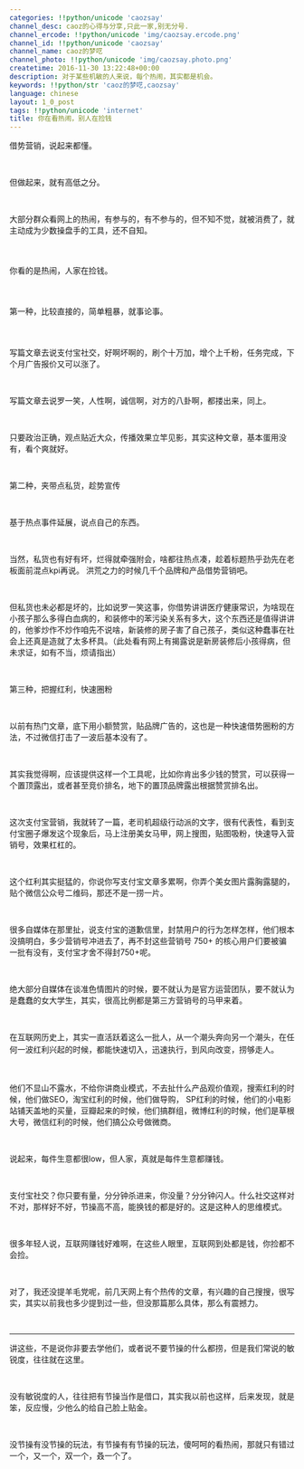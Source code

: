 ```yaml
---
categories: !!python/unicode 'caozsay'
channel_desc: caoz的心得与分享,只此一家,别无分号.
channel_ercode: !!python/unicode 'img/caozsay.ercode.png'
channel_id: !!python/unicode 'caozsay'
channel_name: caoz的梦呓
channel_photo: !!python/unicode 'img/caozsay.photo.png'
createtime: 2016-11-30 13:22:48+00:00
description: 对于某些机敏的人来说，每个热闹，其实都是机会。
keywords: !!python/str 'caoz的梦呓,caozsay'
language: chinese
layout: 1_0_post
tags: !!python/unicode 'internet'
title: 你在看热闹，别人在捡钱
---
```

<div class="rich_media_content" id="js_content">
<p>
         借势营销，说起来都懂。
        </p>
<p>
<br/>
</p>
<p>
         但做起来，就有高低之分。
        </p>
<p>
<br/>
</p>
<p>
         大部分群众看网上的热闹，有参与的，有不参与的，但不知不觉，就被消费了，就主动成为少数操盘手的工具，还不自知。
        </p>
<p>
<span style="line-height: 1.6;">
<br/>
</span>
</p>
<p>
<span style="line-height: 1.6;">
          你看的是热闹，人家在捡钱。
         </span>
</p>
<p>
<span style="line-height: 1.6;">
<br/>
</span>
</p>
<p>
<span style="line-height: 1.6;">
          第一种，比较直接的，简单粗暴，就事论事。
         </span>
</p>
<p>
<span style="line-height: 1.6;">
<br/>
</span>
</p>
<p>
         写篇文章去说支付宝社交，好啊坏啊的，刷个十万加，增个上千粉，任务完成，下个月广告报价又可以涨了。
        </p>
<p>
<br/>
</p>
<p>
         写篇文章去说罗一笑，人性啊，诚信啊，对方的八卦啊，都搂出来，同上。
        </p>
<p>
<br/>
</p>
<p>
         只要政治正确，观点贴近大众，传播效果立竿见影，其实这种文章，基本蛋用没有，看个爽就好。
        </p>
<p>
<br/>
</p>
<p>
         第二种，夹带点私货，趁势宣传
        </p>
<p>
<br/>
</p>
<p>
         基于热点事件延展，说点自己的东西。
        </p>
<p>
<br/>
</p>
<p>
         当然，私货也有好有坏，烂得就牵强附会，啥都往热点凑，趁着标题热乎劲先在老板面前混点kpi再说。 洪荒之力的时候几千个品牌和产品借势营销吧。
        </p>
<p>
<br/>
</p>
<p>
         但私货也未必都是坏的，比如说罗一笑这事，你借势讲讲医疗健康常识，为啥现在小孩子那么多得白血病的，和装修中的苯污染关系有多大，这个东西还是值得讲讲的，他爹炒作不炒作咱先不说啥，新装修的房子害了自己孩子，类似这种蠢事在社会上还真是造就了太多杯具。（此处看有网上有揭露说是新房装修后小孩得病，但未求证，如有不当，烦请指出）
        </p>
<p>
<br/>
</p>
<p>
         第三种，把握红利，快速圈粉
        </p>
<p>
<br/>
</p>
<p>
         以前有热门文章，底下用小额赞赏，贴品牌广告的，这也是一种快速借势圈粉的方法，不过微信打击了一波后基本没有了。
        </p>
<p>
<br/>
</p>
<p>
         其实我觉得啊，应该提供这样一个工具呢，比如你肯出多少钱的赞赏，可以获得一个置顶露出，或者甚至竞价排名，地下的置顶品牌露出根据赞赏排名出。
        </p>
<p>
<br/>
</p>
<p>
         这次支付宝营销，我就转了一篇，老司机超级行动派的文字，很有代表性，看到支付宝圈子爆发这个现象后，马上注册美女马甲，网上搜图，贴图吸粉，快速导入营销号，效果杠杠的。
        </p>
<p>
<br/>
</p>
<p>
         这个红利其实挺猛的，你说你写支付宝文章多累啊，你弄个美女图片露胸露腿的，贴个微信公众号二维码，那还不是一捞一片。
        </p>
<p>
<br/>
</p>
<p>
         很多自媒体在那里扯，说支付宝的道歉信里，封禁用户的行为怎样怎样，他们根本没搞明白，多少营销号冲进去了，再不封这些营销号 750+ 的核心用户们要被骗一批有没有，支付宝才舍不得封750+呢。
        </p>
<p>
<br/>
</p>
<p>
         绝大部分自媒体在谈准色情图片的时候，要不就认为是官方运营团队，要不就认为是蠢蠢的女大学生，其实，很高比例都是第三方营销号的马甲来着。
        </p>
<p>
<br/>
</p>
<p>
<span style="line-height: 1.6;">
          在互联网历史上，其实一直活跃着这么一批人，从一个潮头奔向另一个潮头，在任何一波红利兴起的时候，都能快速切入，迅速执行，到风向改变，捞够走人。
         </span>
<br/>
</p>
<p>
<br/>
</p>
<p>
         他们不显山不露水，不给你讲商业模式，不去扯什么产品观价值观，搜索红利的时候，他们做SEO，淘宝红利的时候，他们做导购， SP红利的时候，他们的小电影站铺天盖地的买量，豆瓣起来的时候，他们搞群组，微博红利的时候，他们是草根大号，微信红利的时候，他们搞公众号做微商。
        </p>
<p>
<br/>
</p>
<p>
         说起来，每件生意都很low，但人家，真就是每件生意都赚钱。
        </p>
<p>
<br/>
</p>
<p>
         支付宝社交？你只要有量，分分钟杀进来，你没量？分分钟闪人。什么社交这样对不对，那样好不好，节操高不高，能换钱的都是好的。这是这种人的思维模式。
        </p>
<p>
<br/>
</p>
<p>
         很多年轻人说，互联网赚钱好难啊，在这些人眼里，互联网到处都是钱，你捡都不会捡。
        </p>
<p>
<br/>
</p>
<p>
         对了，我还没提羊毛党呢，前几天网上有个热传的文章，有兴趣的自己搜搜，很写实，其实以前我也多少提到过一些，但没那篇那么具体，那么有震撼力。
        </p>
<p>
<br/>
</p>
<hr/>
<p>
         讲这些，不是说你非要去学他们，或者说不要节操的什么都捞，但是我们常说的敏锐度，往往就在这里。
        </p>
<p>
<br/>
</p>
<p>
         没有敏锐度的人，往往把有节操当作是借口，其实我以前也这样，后来发现，就是笨，反应慢，少他么的给自己脸上贴金。
        </p>
<p>
<br/>
</p>
<p>
         没节操有没节操的玩法，有节操有有节操的玩法，傻呵呵的看热闹，那就只有错过一个，又一个，双一个，叒一个了。
        </p>
</div>